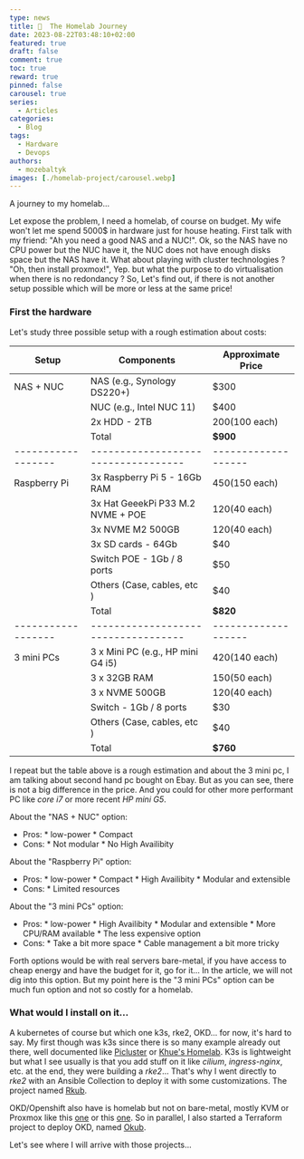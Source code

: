 ```yaml
---
type: news 
title: 🚀  The Homelab Journey
date: 2023-08-22T03:48:10+02:00
featured: true
draft: false
comment: true
toc: true
reward: true
pinned: false
carousel: true
series:
  - Articles
categories:
  - Blog
tags:
  - Hardware
  - Devops
authors:
  - mozebaltyk
images: [./homelab-project/carousel.webp]
---
```


A journey to my homelab...

<!--more-->

Let expose the problem, I need a homelab, of course on budget. My wife won't let me spend 5000$ in hardware just for house heating. First talk with my friend: "Ah you need a good NAS and a NUC!".
Ok, so the NAS have no CPU power but the NUC have it, the NUC does not have enough disks space but the NAS have it. What about playing with cluster technologies ? "Oh, then install proxmox!", Yep. but what the purpose to do virtualisation when there is no redondancy ?
So, Let's find out, if there is not another setup possible which will be more or less at the same price!

### First the hardware

Let's study three possible setup with a rough estimation about costs:

| Setup            | Components                        | Approximate Price |
|------------------|-----------------------------------|-------------------|
| NAS + NUC        | NAS (e.g., Synology DS220+)       | $300              |
|                  | NUC (e.g., Intel NUC 11)          | $400              |
|                  | 2x HDD - 2TB                      | $200 ($100 each)  |
|                  | Total                             | **$900**          |
|------------------|-----------------------------------|-------------------|
| Raspberry Pi     | 3x Raspberry Pi 5 - 16Gb RAM      | $450 ($150 each)  |
|                  | 3x Hat GeeekPi P33 M.2 NVME + POE | $120 ($40 each)   |
|                  | 3x NVME M2 500GB                  | $120 ($40 each)   |
|                  | 3x SD cards - 64Gb                | $40               |
|                  | Switch POE - 1Gb / 8 ports        | $50               |
|                  | Others (Case, cables, etc )       | $40               |
|                  | Total                             | **$820**          |
|------------------|-----------------------------------|-------------------|
| 3 mini PCs       | 3 x Mini PC (e.g., HP mini G4 i5) | $420 ($140 each)  |
|                  | 3 x 32GB RAM                      | $150 ($50 each)   |
|                  | 3 x NVME 500GB                    | $120 ($40 each)   |
|                  | Switch - 1Gb / 8 ports            | $30               |
|                  | Others (Case, cables, etc )       | $40               |
|                  | Total                             | **$760**          |

I repeat but the table above is a rough estimation and about the 3 mini pc, I am talking about second hand pc bought on Ebay. 
But as you can see, there is not a big difference in the price. And you could for other more performant PC like *core i7* or more recent *HP mini G5*. 

About the "NAS + NUC" option:
  - Pros:
        * low-power
        * Compact
  - Cons:
        * Not modular 
        * No High Availibity

About the "Raspberry Pi" option:
  - Pros:
        * low-power
        * Compact
        * High Availibity
        * Modular and extensible
  - Cons:
        * Limited resources

About the "3 mini PCs" option:
  - Pros:
        * low-power
        * High Availibity
        * Modular and extensible
        * More CPU/RAM available
        * The less expensive option
  - Cons:
        * Take a bit more space
        * Cable management a bit more tricky 

Forth options would be with real servers bare-metal, if you have access to cheap energy and have the budget for it, go for it... In the article, we will not dig into this option. But my point here is the "3 mini PCs" option can be much fun option and not so costly for a homelab.

### What would I install on it...

A kubernetes of course but which one k3s, rke2, OKD... for now, it's hard to say. My first though was k3s since there is so many example already out there, well documented like [Picluster](https://picluster.ricsanfre.com/docs/home/) or 
[Khue's Homelab](https://homelab.khuedoan.com/). K3s is lightweight but what I see usually is that you add stuff on it like *cilium*, *ingress-nginx*, etc. at the end, they were building a *rke2*... That's why I went directly to *rke2* with an Ansible Collection to deploy it with some customizations. The project named [Rkub](https://github.com/MozeBaltyk/Rkub).

OKD/Openshift also have is homelab but not on bare-metal, mostly KVM or Proxmox like this [one](https://github.com/amrut-asm/homelab) or this [one](https://github.com/sawa2d2/k8s-on-kvm). So in parallel, I also started a Terraform project to deploy OKD, named [Okub](https://github.com/MozeBaltyk/Okub).

Let's see where I will arrive with those projects... 